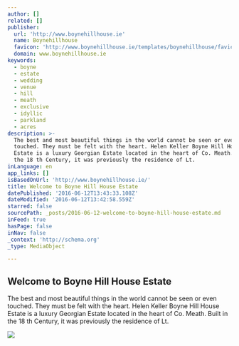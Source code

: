 ```yaml
---
author: []
related: []
publisher:
  url: 'http://www.boynehillhouse.ie'
  name: Boynehillhouse
  favicon: 'http://www.boynehillhouse.ie/templates/boynehillhouse/favicon.ico'
  domain: www.boynehillhouse.ie
keywords:
  - boyne
  - estate
  - wedding
  - venue
  - hill
  - meath
  - exclusive
  - idyllic
  - parkland
  - acres
description: >-
  The best and most beautiful things in the world cannot be seen or even
  touched. They must be felt with the heart. Helen Keller Boyne Hill House
  Estate is a luxury Georgian Estate located in the heart of Co. Meath. Built in
  the 18 th Century, it was previously the residence of Lt.
inLanguage: en
app_links: []
isBasedOnUrl: 'http://www.boynehillhouse.ie/'
title: Welcome to Boyne Hill House Estate
datePublished: '2016-06-12T13:43:33.108Z'
dateModified: '2016-06-12T13:42:58.559Z'
starred: false
sourcePath: _posts/2016-06-12-welcome-to-boyne-hill-house-estate.md
inFeed: true
hasPage: false
inNav: false
_context: 'http://schema.org'
_type: MediaObject

---
```

<article style=""><h1>Welcome to Boyne Hill House Estate</h1><p>The best and most beautiful things in the world cannot be seen or even touched. They must be felt with the heart. Helen Keller Boyne Hill House Estate is a luxury Georgian Estate located in the heart of Co. Meath. Built in the 18 th Century, it was previously the residence of Lt.</p><img src="http://www.boynehillhouse.ie/images/stories/banner/silder5.png" /></article>